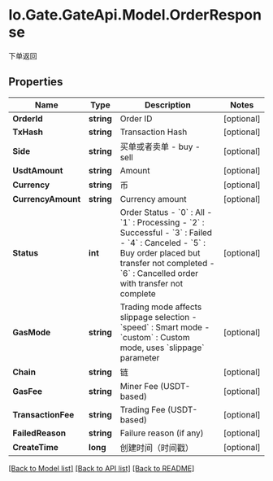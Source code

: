
# Io.Gate.GateApi.Model.OrderResponse

下单返回

## Properties

Name | Type | Description | Notes
------------ | ------------- | ------------- | -------------
**OrderId** | **string** | Order ID | [optional] 
**TxHash** | **string** | Transaction Hash | [optional] 
**Side** | **string** | 买单或者卖单 - buy - sell | [optional] 
**UsdtAmount** | **string** | Amount | [optional] 
**Currency** | **string** | 币 | [optional] 
**CurrencyAmount** | **string** | Currency amount | [optional] 
**Status** | **int** | Order Status - &#x60;0&#x60; : All - &#x60;1&#x60; : Processing - &#x60;2&#x60; : Successful - &#x60;3&#x60; : Failed - &#x60;4&#x60; : Canceled - &#x60;5&#x60; : Buy order placed but transfer not completed - &#x60;6&#x60; : Cancelled order with transfer not complete | [optional] 
**GasMode** | **string** | Trading mode affects slippage selection - &#x60;speed&#x60; : Smart mode - &#x60;custom&#x60; : Custom mode, uses &#x60;slippage&#x60; parameter | [optional] 
**Chain** | **string** | 链 | [optional] 
**GasFee** | **string** | Miner Fee (USDT-based) | [optional] 
**TransactionFee** | **string** | Trading Fee (USDT-based) | [optional] 
**FailedReason** | **string** | Failure reason (if any) | [optional] 
**CreateTime** | **long** | 创建时间（时间戳） | [optional] 

[[Back to Model list]](../README.md#documentation-for-models)
[[Back to API list]](../README.md#documentation-for-api-endpoints)
[[Back to README]](../README.md)
